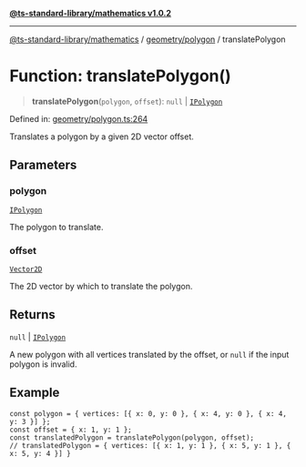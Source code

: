 [**@ts-standard-library/mathematics v1.0.2**](../../../README.md)

***

[@ts-standard-library/mathematics](../../../README.md) / [geometry/polygon](../README.md) / translatePolygon

# Function: translatePolygon()

> **translatePolygon**(`polygon`, `offset`): `null` \| [`IPolygon`](../interfaces/IPolygon.md)

Defined in: [geometry/polygon.ts:264](https://github.com/gabaudette/ts-stdlib/blob/4a412e6fb273dc9fcab54b84c05921f52dac4b3f/packages/mathematics/src/geometry/polygon.ts#L264)

Translates a polygon by a given 2D vector offset.

## Parameters

### polygon

[`IPolygon`](../interfaces/IPolygon.md)

The polygon to translate.

### offset

[`Vector2D`](../../../vector/vector/type-aliases/Vector2D.md)

The 2D vector by which to translate the polygon.

## Returns

`null` \| [`IPolygon`](../interfaces/IPolygon.md)

A new polygon with all vertices translated by the offset, or `null` if the input polygon is invalid.

## Example

```
const polygon = { vertices: [{ x: 0, y: 0 }, { x: 4, y: 0 }, { x: 4, y: 3 }] };
const offset = { x: 1, y: 1 };
const translatedPolygon = translatePolygon(polygon, offset);
// translatedPolygon = { vertices: [{ x: 1, y: 1 }, { x: 5, y: 1 }, { x: 5, y: 4 }] }
```
